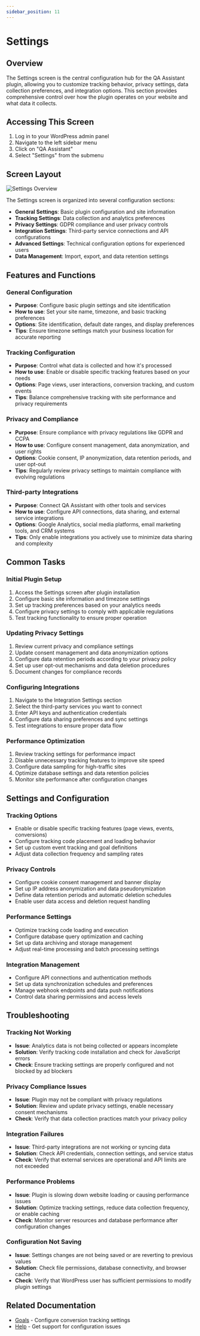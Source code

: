 ```yaml
---
sidebar_position: 11
---
```


# Settings

## Overview
The Settings screen is the central configuration hub for the QA Assistant plugin, allowing you to customize tracking behavior, privacy settings, data collection preferences, and integration options. This section provides comprehensive control over how the plugin operates on your website and what data it collects.

## Accessing This Screen
1. Log in to your WordPress admin panel
2. Navigate to the left sidebar menu
3. Click on "QA Assistant"
4. Select "Settings" from the submenu

## Screen Layout
![Settings Overview](./images/screen-settings-overview.png)

The Settings screen is organized into several configuration sections:
- **General Settings**: Basic plugin configuration and site information
- **Tracking Settings**: Data collection and analytics preferences
- **Privacy Settings**: GDPR compliance and user privacy controls
- **Integration Settings**: Third-party service connections and API configurations
- **Advanced Settings**: Technical configuration options for experienced users
- **Data Management**: Import, export, and data retention settings

## Features and Functions

### General Configuration
- **Purpose**: Configure basic plugin settings and site identification
- **How to use**: Set your site name, timezone, and basic tracking preferences
- **Options**: Site identification, default date ranges, and display preferences
- **Tips**: Ensure timezone settings match your business location for accurate reporting

### Tracking Configuration
- **Purpose**: Control what data is collected and how it's processed
- **How to use**: Enable or disable specific tracking features based on your needs
- **Options**: Page views, user interactions, conversion tracking, and custom events
- **Tips**: Balance comprehensive tracking with site performance and privacy requirements

### Privacy and Compliance
- **Purpose**: Ensure compliance with privacy regulations like GDPR and CCPA
- **How to use**: Configure consent management, data anonymization, and user rights
- **Options**: Cookie consent, IP anonymization, data retention periods, and user opt-out
- **Tips**: Regularly review privacy settings to maintain compliance with evolving regulations

### Third-party Integrations
- **Purpose**: Connect QA Assistant with other tools and services
- **How to use**: Configure API connections, data sharing, and external service integrations
- **Options**: Google Analytics, social media platforms, email marketing tools, and CRM systems
- **Tips**: Only enable integrations you actively use to minimize data sharing and complexity

## Common Tasks

### Initial Plugin Setup
1. Access the Settings screen after plugin installation
2. Configure basic site information and timezone settings
3. Set up tracking preferences based on your analytics needs
4. Configure privacy settings to comply with applicable regulations
5. Test tracking functionality to ensure proper operation

### Updating Privacy Settings
1. Review current privacy and compliance settings
2. Update consent management and data anonymization options
3. Configure data retention periods according to your privacy policy
4. Set up user opt-out mechanisms and data deletion procedures
5. Document changes for compliance records

### Configuring Integrations
1. Navigate to the Integration Settings section
2. Select the third-party services you want to connect
3. Enter API keys and authentication credentials
4. Configure data sharing preferences and sync settings
5. Test integrations to ensure proper data flow

### Performance Optimization
1. Review tracking settings for performance impact
2. Disable unnecessary tracking features to improve site speed
3. Configure data sampling for high-traffic sites
4. Optimize database settings and data retention policies
5. Monitor site performance after configuration changes

## Settings and Configuration

### Tracking Options
- Enable or disable specific tracking features (page views, events, conversions)
- Configure tracking code placement and loading behavior
- Set up custom event tracking and goal definitions
- Adjust data collection frequency and sampling rates

### Privacy Controls
- Configure cookie consent management and banner display
- Set up IP address anonymization and data pseudonymization
- Define data retention periods and automatic deletion schedules
- Enable user data access and deletion request handling

### Performance Settings
- Optimize tracking code loading and execution
- Configure database query optimization and caching
- Set up data archiving and storage management
- Adjust real-time processing and batch processing settings

### Integration Management
- Configure API connections and authentication methods
- Set up data synchronization schedules and preferences
- Manage webhook endpoints and data push notifications
- Control data sharing permissions and access levels

## Troubleshooting

### Tracking Not Working
- **Issue**: Analytics data is not being collected or appears incomplete
- **Solution**: Verify tracking code installation and check for JavaScript errors
- **Check**: Ensure tracking settings are properly configured and not blocked by ad blockers

### Privacy Compliance Issues
- **Issue**: Plugin may not be compliant with privacy regulations
- **Solution**: Review and update privacy settings, enable necessary consent mechanisms
- **Check**: Verify that data collection practices match your privacy policy

### Integration Failures
- **Issue**: Third-party integrations are not working or syncing data
- **Solution**: Check API credentials, connection settings, and service status
- **Check**: Verify that external services are operational and API limits are not exceeded

### Performance Problems
- **Issue**: Plugin is slowing down website loading or causing performance issues
- **Solution**: Optimize tracking settings, reduce data collection frequency, or enable caching
- **Check**: Monitor server resources and database performance after configuration changes

### Configuration Not Saving
- **Issue**: Settings changes are not being saved or are reverting to previous values
- **Solution**: Check file permissions, database connectivity, and browser cache
- **Check**: Verify that WordPress user has sufficient permissions to modify plugin settings

## Related Documentation
- [Goals](/docs/user-manual/screens-and-operations/goals) - Configure conversion tracking settings
- [Help](/docs/user-manual/screens-and-operations/help) - Get support for configuration issues
